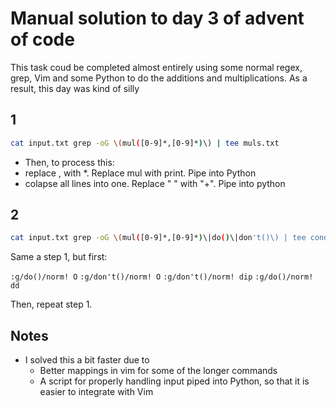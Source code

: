 # Manual solution to day 3 of advent of code

This task coud be completed almost entirely using some normal regex, grep, Vim and some Python to do the additions and multiplications. As a result, this day was kind of silly

## 1

```bash
cat input.txt grep -oG \(mul([0-9]*,[0-9]*)\) | tee muls.txt
```

- Then, to process this:
- replace , with *. Replace mul with print. Pipe into Python
- colapse all lines into one. Replace " " with "+". Pipe into python

## 2

```bash
cat input.txt grep -oG \(mul([0-9]*,[0-9]*)\|do()\|don't()\) | tee conditional_muls.txt
```

Same a  step 1, but first:

`:g/do()/norm! O`
`:g/don't()/norm! O`
`:g/don't()/norm! dip`
`:g/do()/norm! dd`

Then, repeat step 1.

## Notes

- I solved this a bit faster due to
  - Better mappings in vim for some of the longer commands
  - A script for properly handling input piped into Python, so that it is easier to integrate with Vim

